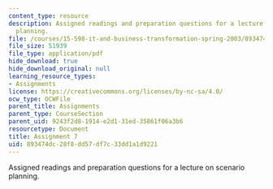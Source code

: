 ```yaml
---
content_type: resource
description: Assigned readings and preparation questions for a lecture on scenario
  planning.
file: /courses/15-598-it-and-business-transformation-spring-2003/893474dc28f8dd57df7c33dd1a1d9221_assignment6.pdf
file_size: 51939
file_type: application/pdf
hide_download: true
hide_download_original: null
learning_resource_types:
- Assignments
license: https://creativecommons.org/licenses/by-nc-sa/4.0/
ocw_type: OCWFile
parent_title: Assignments
parent_type: CourseSection
parent_uid: 9243f2d8-1914-e2d1-31ed-35861f06a3b6
resourcetype: Document
title: Assignment 7
uid: 893474dc-28f8-dd57-df7c-33dd1a1d9221
---
```

Assigned readings and preparation questions for a lecture on scenario planning.